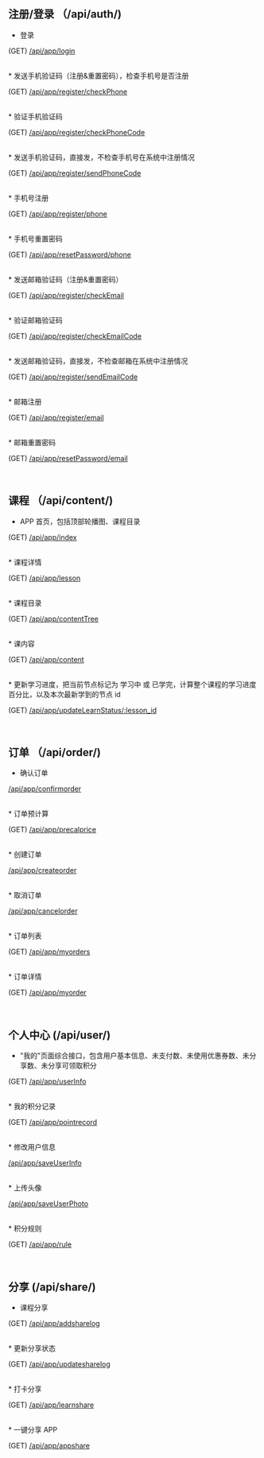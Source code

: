 ## 注册/登录 （/api/auth/)

*  登录
 
(GET) [/api/app/login](./login.md)
  
<br>
*  发送手机验证码（注册&重置密码），检查手机号是否注册

(GET)  [/api/app/register/checkPhone](./register_check_phone.md)  
 
<br>
*  验证手机验证码

 (GET)   [/api/app/register/checkPhoneCode](./register_check_phone_code.md)

<br>
*  发送手机验证码，直接发，不检查手机号在系统中注册情况

 (GET)  [/api/app/register/sendPhoneCode](./register_send_phone_code.md)

<br>
*  手机号注册

 (GET)  [/api/app/register/phone](./register_phone.md)

<br>
*  手机号重置密码

 (GET) [/api/app/resetPassword/phone](./reset_password_phone.md)

<br>
*  发送邮箱验证码（注册&重置密码）

 (GET) [/api/app/register/checkEmail](./register_check_email.md)

<br>
*  验证邮箱验证码

 (GET) [/api/app/register/checkEmailCode](./register_check_email_code.md)

<br>
*  发送邮箱验证码，直接发，不检查邮箱在系统中注册情况

(GET) [/api/app/register/sendEmailCode](./register_send_email_code.md)

<br>
*  邮箱注册

 (GET) [/api/app/register/email](./register_email.md)

<br>
*  邮箱重置密码

 (GET) [/api/app/resetPassword/email](./reset_password_email.md)

<br>

## 课程 （/api/content/)

*  APP 首页，包括顶部轮播图、课程目录

 (GET)  [/api/app/index](./index.md)

<br>
* 课程详情

 (GET)  [/api/app/lesson](./lesson.md)

<br>
* 课程目录

 (GET) [/api/app/contentTree](./content_tree.md)

<br>
*  课内容

 (GET) [/api/app/content](./content.md)

<br>
* 更新学习进度，把当前节点标记为 学习中 或 已学完，计算整个课程的学习进度百分比，以及本次最新学到的节点 id

 (GET) [/api/app/updateLearnStatus/:lesson_id](./update_learn_status.md)


<br>

## 订单 （/api/order/)


* 确认订单

[/api/app/confirmorder](./confirm_order.md)

<br>
* 订单预计算

(GET)  [/api/app/precalprice](./precal_price.md)

<br>
* 创建订单

[/api/app/createorder](./create_order.md)

<br>
* 取消订单

 [/api/app/cancelorder](./cancel_order.md)

<br>
* 订单列表

 (GET) [/api/app/myorders](./my_orders.md)

<br>
* 订单详情

 (GET)  [/api/app/myorder](./my_order.md)



<br>

## 个人中心 (/api/user/)


*  "我的"页面综合接口，包含用户基本信息、未支付数、未使用优惠券数、未分享数、未分享可领取积分

(GET) [/api/app/userInfo](./user_info.md)

<br>
*  我的积分记录

(GET) [/api/app/pointrecord](./point_record.md)

<br>
*  修改用户信息

 [/api/app/saveUserInfo](./save_user_info.md)

<br>
*  上传头像

 [/api/app/saveUserPhoto](./save_user_photo.md)

<br>
*  积分规则

(GET) [/api/app/rule](./rule.md)


<br>

## 分享 (/api/share/)


* 课程分享

 (GET) [/api/app/addsharelog](./add_share_log.md)

<br>
*  更新分享状态

(GET) [/api/app/updatesharelog](./update_share_log.md)

<br>
*  打卡分享

(GET) [/api/app/learnshare](./learn_share.md)

<br>
*  一键分享 APP

(GET) [/api/app/appshare](./app_share.md)



